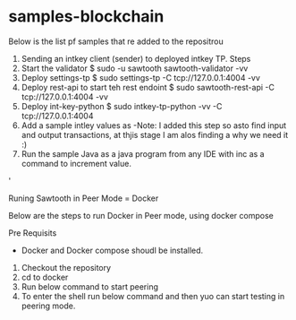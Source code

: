 # samples-blockchain
Below is the list pf samples that re added to the repositrou

1. Sending an intkey client (sender) to deployed intkey TP.
Steps
1. Start the validator
$ sudo -u sawtooth sawtooth-validator -vv
2. Deploy settings-tp
$ sudo settings-tp -C tcp://127.0.0.1:4004 -vv
3. Deploy rest-api to start teh rest endoint 
$ sudo sawtooth-rest-api -C tcp://127.0.0.1:4004 -vv
4. Deploy int-key-python
$ sudo intkey-tp-python -vv -C tcp://127.0.0.1:4004
5. Add a sample intley values as 
-Note: I added this step so asto find input and output transactions, at thjis stage I am alos finding a why we need it :)
6. Run the sample Java as a java program from any IDE with inc as a command to increment value.

'

Runing Sawtooth in Peer Mode = Docker

Below are the steps to run Docker in Peer mode, using docker compose

Pre Requisits
- Docker and Docker compose shoudl be installed.


1. Checkout the repository 
2. cd to docker
3. Run below command to start peering
4. To enter the shell run below command and then yuo can start testing in peering mode.
